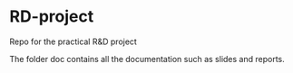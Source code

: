 # RD-project
Repo for the practical R&amp;D project

The folder doc contains all the documentation such as slides and reports.
